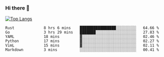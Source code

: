 ### Hi there 👋

<!--
**3Xpl0it3r/3Xpl0it3r** is a ✨ _special_ ✨ repository because its `README.md` (this file) appears on your GitHub profile.

Here are some ideas to get you started:

- 🔭 I’m currently working on ...
- 🌱 I’m currently learning ...
- 👯 I’m looking to collaborate on ...
- 🤔 I’m looking for help with ...
- 💬 Ask me about ...
- 📫 How to reach me: ...
- 😄 Pronouns: ...
- ⚡ Fun fact: ...
-->


[![Top Langs](https://github-readme-stats.vercel.app/api/top-langs/?username=3Xpl0it3r&layout=compact)](https://github.com/3Xpl0it3r/3Xpl0it3r)

<!--START_SECTION:waka-->

```text
Rust             8 hrs 6 mins    ████████████████░░░░░░░░░   64.66 %
Go               3 hrs 29 mins   ███████░░░░░░░░░░░░░░░░░░   27.83 %
YAML             18 mins         ▓░░░░░░░░░░░░░░░░░░░░░░░░   02.46 %
Python           17 mins         ▓░░░░░░░░░░░░░░░░░░░░░░░░   02.27 %
VimL             15 mins         ▓░░░░░░░░░░░░░░░░░░░░░░░░   02.11 %
Markdown         3 mins          ░░░░░░░░░░░░░░░░░░░░░░░░░   00.41 %
```

<!--END_SECTION:waka-->
